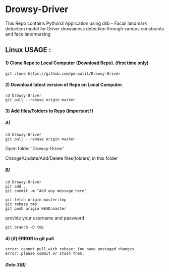 # Drowsy-Driver
This Repo contains Python3 Application using dlib - Facial landmark detection model for Driver drowsiness detection through various constraints and face landmarking 


## Linux USAGE : 
#### 1) Clone Repo to Local Computer (Download Repo). (first time only)
```
git clone https://github.com/pm-patil/Drowsy-Driver   
```
#### 2) Download latest version of Repo on Local Computer. 
```
cd Drowsy-Driver
git pull --rebase origin master
```
#### 3) Add files/Folders to Repo (Important !)
#####    A)

```
cd Drowsy-Driver
git pull --rebase origin master
```
   Open folder 'Drowsy-Driver'
   
   Change/Update/Add/Delete files(folders) in this folder

#####    B)
```
cd Drowsy-Driver
git add .
git commit -m "Add any message here"
```

```
git fetch origin master:tmp
git rebase tmp
git push origin HEAD:master
```

   provide your username and password

```
git branch -D tmp
```
#### 4) (if) ERROR in git pull
```
error: cannot pull with rebase: You have unstaged changes.
error: please commit or stash them.

```
#####    Goto 3(B)
